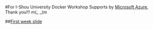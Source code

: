 #For I-Shou University Docker Workshop
Supports by [Microsoft Azure](https://portal.azure.com/), Thank you!!! m(_ _)m

##[First week slide](https://goo.gl/ixojD1)